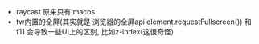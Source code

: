 * raycast 原来只有 macos
* tw内置的全屏(其实就是 浏览器的全屏api element.requestFullscreen()) 和f11 会导致一些UI上的区别, 比如z-index(这很奇怪)